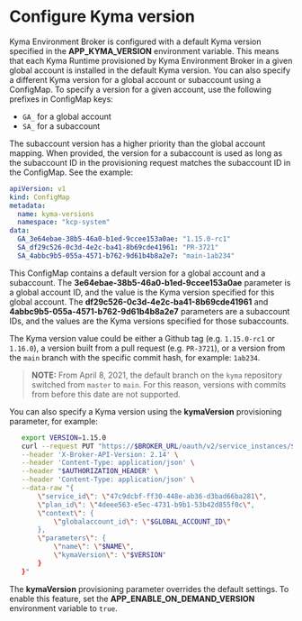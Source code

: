 # Configure Kyma version

Kyma Environment Broker is configured with a default Kyma version specified in the **APP_KYMA_VERSION** environment variable. This means that each Kyma Runtime provisioned by Kyma Environment Broker in a given global account is installed in the default Kyma version.
You can also specify a different Kyma version for a global account or subaccount using a ConfigMap. To specify a version for a given account, use the following prefixes in ConfigMap keys:
- `GA_` for a global account
- `SA_` for a subaccount

The subaccount version has a higher priority than the global account mapping. When provided, the version for a subaccount is used as long as the subaccount ID in the provisioning request matches the subaccount ID in the ConfigMap. See the example:

```yaml
apiVersion: v1
kind: ConfigMap
metadata:
  name: kyma-versions
  namespace: "kcp-system"
data:
  GA_3e64ebae-38b5-46a0-b1ed-9ccee153a0ae: "1.15.0-rc1"
  SA_df29c526-0c3d-4e2c-ba41-8b69cde41961: "PR-3721"
  SA_4abbc9b5-055a-4571-b762-9d61b4b8a2e7: "main-1ab234"
```

This ConfigMap contains a default version for a global account and a subaccount. The **3e64ebae-38b5-46a0-b1ed-9ccee153a0ae** parameter is a global account ID, and the value is the Kyma version specified for this global account. The **df29c526-0c3d-4e2c-ba41-8b69cde41961** and **4abbc9b5-055a-4571-b762-9d61b4b8a2e7** parameters are a subaccount IDs, and the values are the Kyma versions specified for those subaccounts.

The Kyma version value could be either a Github tag (e.g. `1.15.0-rc1` or `1.16.0`), a version built from a pull request (e.g. `PR-3721`), or a version from the `main` branch with the specific commit hash, for example: `1ab234`.

>**NOTE:** From April 8, 2021, the default branch on the `kyma` repository switched from `master` to `main`. For this reason, versions with commits from before this date are not supported.

You can also specify a Kyma version using the **kymaVersion** provisioning parameter, for example:

```bash
   export VERSION=1.15.0
   curl --request PUT "https://$BROKER_URL/oauth/v2/service_instances/$INSTANCE_ID?accepts_incomplete=true" \
   --header 'X-Broker-API-Version: 2.14' \
   --header 'Content-Type: application/json' \
   --header "$AUTHORIZATION_HEADER" \
   --header 'Content-Type: application/json' \
   --data-raw "{
       \"service_id\": \"47c9dcbf-ff30-448e-ab36-d3bad66ba281\",
       \"plan_id\": \"4deee563-e5ec-4731-b9b1-53b42d855f0c\",
       \"context\": {
           \"globalaccount_id\": \"$GLOBAL_ACCOUNT_ID\"
       },
       \"parameters\": {
           \"name\": \"$NAME\",
           \"kymaVersion\": \"$VERSION"
       }
   }"
```

The **kymaVersion** provisioning parameter overrides the default settings.
To enable this feature, set the **APP_ENABLE_ON_DEMAND_VERSION** environment variable to `true`.
